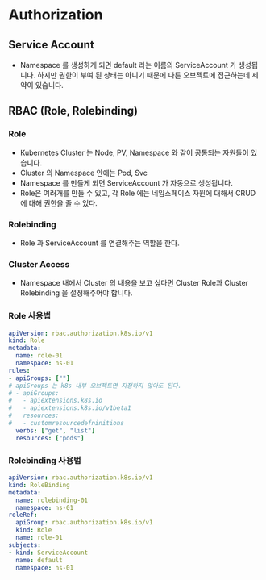 # Authorization

## Service Account

- Namespace 를 생성하게 되면 default 라는 이름의 ServiceAccount 가 생성됩니다. 하지만 권한이 부여 된 상태는 아니기 때문에 다른 오브젝트에 접근하는데 제약이 있습니다.

## RBAC (Role, Rolebinding)

### Role

- Kubernetes Cluster 는 Node, PV, Namespace 와 같이 공통되는 자원들이 있습니다.
- Cluster 의 Namespace 안에는 Pod, Svc
- Namespace 를 만들게 되면 ServiceAccount 가 자동으로 생성됩니다.
- Role은 여러개를 만들 수 있고, 각 Role 에는 네임스페이스 자원에 대해서 CRUD 에 대해 권한을 줄 수 있다.

### Rolebinding

- Role 과 ServiceAccount 를 연결해주는 역할을 한다.

### Cluster Access

- Namespace 내에서 Cluster 의 내용을 보고 싶다면 Cluster Role과 Cluster Rolebinding 을 설정해주어야 합니다.

### Role 사용법

```yaml
apiVersion: rbac.authorization.k8s.io/v1
kind: Role
metadata:
  name: role-01
  namespace: ns-01
rules:
- apiGroups: [""]
# apiGroups 는 k8s 내부 오브젝트면 지정하지 않아도 된다.
# - apiGroups:
#   - apiextensions.k8s.io
#   - apiextensions.k8s.io/v1beta1
#   resources:
#   - customresourcedefninitions
  verbs: ["get", "list"]
  resources: ["pods"]
```

### Rolebinding 사용법

```yaml
apiVersion: rbac.authorization.k8s.io/v1
kind: RoleBinding
metadata:
  name: rolebinding-01
  namespace: ns-01
roleRef:
  apiGroup: rbac.authorization.k8s.io/v1
  kind: Role
  name: role-01
subjects:
- kind: ServiceAccount
  name: default
  namespace: ns-01
```
